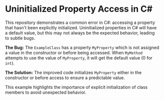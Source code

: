 # Uninitialized Property Access in C#

This repository demonstrates a common error in C#: accessing a property that hasn't been explicitly initialized.  Uninitialized properties in C# will have a default value, but this may not always be the expected behavior, leading to subtle bugs.

**The Bug:**
The `ExampleClass` has a property `MyProperty` which is not assigned a value in the constructor or before being accessed.  When `MyMethod` attempts to use the value of `MyProperty`, it will get the default value (0 for `int`).

**The Solution:**
The improved code initializes `MyProperty` either in the constructor or before access to ensure a predictable value.

This example highlights the importance of explicit initialization of class members to avoid unexpected behavior. 
